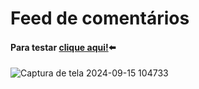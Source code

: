 # Feed de comentários

#### Para testar [clique aqui!](https://davimdolabella.github.io/feed-de-comentarios/)⬅️
![Captura de tela 2024-09-15 104733](https://github.com/user-attachments/assets/7cff6c6a-50d4-4aac-bd75-3cd8b073fc76)
